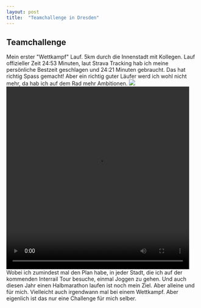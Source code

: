 ```yaml
---
layout: post
title:  "Teamchallenge in Dresden"
---
```


## Teamchallenge
Mein erster "Wettkampf" Lauf. 5km durch die Innenstadt mit Kollegen.
Lauf offizieller Zeit 24:53 Minuten, laut Strava Tracking hab ich meine persönliche Bestzeit geschlagen und 24:21 Minuten gebraucht. Das hat richtig Spass gemacht!
Aber ein richtig guter Läufer werd ich wohl nicht mehr, da hab ich auf dem Rad mehr Ambitionen.
![](/assets/teamchallenge.jpg)
<video width='480' height='480' preload='metadata' controls> <source src='/assets/teamchallenge_ziel.mp4' type='video/mp4' /></video>
Wobei ich zumindest mal den Plan habe, in jeder Stadt, die ich auf der kommenden Interrail Tour besuche, einmal Joggen zu gehen. Und auch diesen Jahr einen Halbmarathon laufen ist noch mein Ziel. Aber alleine und für mich. Vielleicht auch irgendwann mal bei einem Wettkampf. Aber eigenlich ist das nur eine Challenge für mich selber. 
